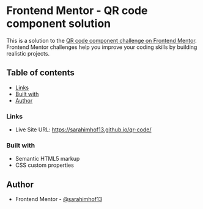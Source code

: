 # Frontend Mentor - QR code component solution

This is a solution to the [QR code component challenge on Frontend Mentor](https://www.frontendmentor.io/challenges/qr-code-component-iux_sIO_H). Frontend Mentor challenges help you improve your coding skills by building realistic projects. 

## Table of contents

- [Links](#links)
- [Built with](#built-with)
- [Author](#author)

### Links

- Live Site URL: https://sarahimhof13.github.io/qr-code/

### Built with

- Semantic HTML5 markup
- CSS custom properties

## Author

- Frontend Mentor - [@sarahimhof13](https://www.frontendmentor.io/profile/sarahimhof13)
